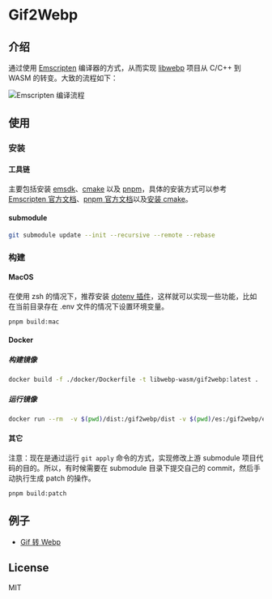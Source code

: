 # Gif2Webp

## 介绍

通过使用 [Emscripten](https://emscripten.org) 编译器的方式，从而实现 [libwebp](https://github.com/webmproject/libwebp) 项目从 C/C++ 到 WASM 的转变。大致的流程如下：

![Emscripten 编译流程](https://user-images.githubusercontent.com/8049878/189127696-bba0af00-d58d-42b3-b09e-9e15eb255731.png "Emscripten 编译流程")

## 使用

### 安装

#### 工具链

主要包括安装 [emsdk](https://github.com/emscripten-core/emsdk)、[cmake](https://cmake.org) 以及 [pnpm](https://pnpm.io)，具体的安装方式可以参考 [Emscripten 官方文档](https://emscripten.org/docs/getting_started/downloads.html)、[pnpm 官方文档](https://pnpm.io/installation)以及[安装 cmake](https://juejin.cn/post/6844904024433491982#heading-6)。

#### submodule

```bash
git submodule update --init --recursive --remote --rebase
```

### 构建

#### MacOS

在使用 zsh 的情况下，推荐安装 [dotenv 插件](https://github.com/ohmyzsh/ohmyzsh/tree/master/plugins/dotenv)，这样就可以实现一些功能，比如在当前目录存在 .env 文件的情况下设置环境变量。

```bash
pnpm build:mac
```

#### Docker

##### 构建镜像

```bash
docker build -f ./docker/Dockerfile -t libwebp-wasm/gif2webp:latest .
```

##### 运行镜像

```bash
docker run --rm  -v $(pwd)/dist:/gif2webp/dist -v $(pwd)/es:/gif2webp/es -v $(pwd)/lib:/gif2webp/lib libwebp-wasm/gif2webp
```

#### 其它

注意：现在是通过运行 `git apply` 命令的方式，实现修改上游 submodule 项目代码的目的。所以，有时候需要在 submodule 目录下提交自己的 commit，然后手动执行生成 patch 的操作。

```bash
pnpm build:patch
```

## 例子

- [Gif 转 Webp](https://libwebp-wasm.github.io/gif2webp/example/)

## License

MIT
